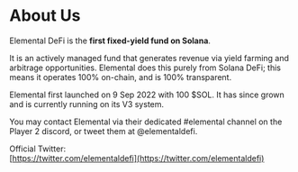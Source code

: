 # About Us

Elemental DeFi is the **first fixed-yield fund on Solana**.

It is an actively managed fund that generates revenue via yield farming and arbitrage opportunities. Elemental does this purely from Solana DeFi; this means it operates 100% on-chain, and is 100% transparent.&#x20;

Elemental first launched on 9 Sep 2022 with 100 $SOL. It has since grown and is currently running on its V3 system.

You may contact Elemental via their dedicated #elemental channel on the Player 2 discord, or tweet them at @elementaldefi.

Official Twitter:\
[https://twitter.com/elementaldefi](https://twitter.com/elementaldefi)

